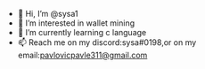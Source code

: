 - 👋 Hi, I’m @sysa1
- 👀 I’m interested in wallet mining
- 🌱 I’m currently learning c language
- 📫 Reach me on my discord:sysa#0198,or on my email:pavlovicpavle311@gmail.com

<!---
sysa1/sysa1 is a ✨ special ✨ repository because its `README.md` (this file) appears on your GitHub profile.
You can click the Preview link to take a look at your changes.
--->

